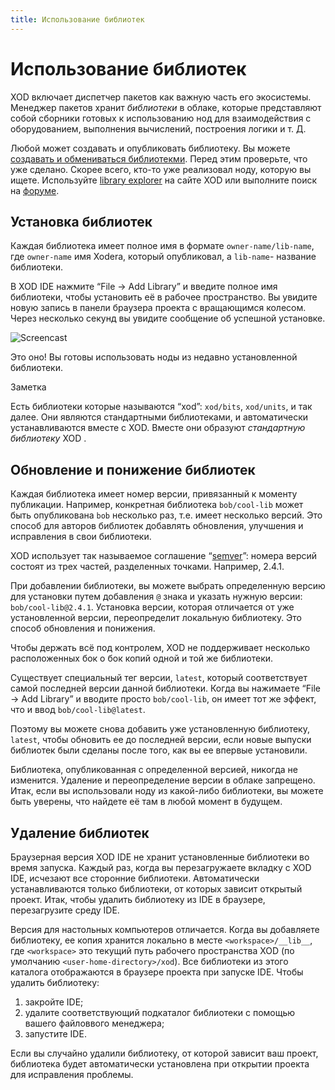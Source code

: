 ```yaml
---
title: Использование библиотек
---
```


# Использование библиотек

XOD включает диспетчер пакетов как важную часть его экосистемы. 
Менеджер пакетов хранит _библиотеки_ в облаке, которые представляют собой 
сборники готовых к использованию нод для взаимодействия с оборудованием, 
выполнения вычислений, построения логики и т. Д.

Любой может создавать и опубликовать библиотеку. Вы можете [создавать и обмениваться библиотекми](../creating-libraries/). 
Перед этим проверьте, что уже сделано. Скорее всего, кто-то уже реализовал ноду, которую вы ищете. 
Используйте [library explorer](/libs/) на сайте XOD или выполните поиск на [форуме](https://forum.xod.io).

## Установка библиотек

Каждая библиотека имеет полное имя в формате `owner-name/lib-name`, 
где `owner-name` имя Xoderа, который опубликовал, а `lib-name`- название библиотеки.

В XOD IDE нажмите “File → Add Library” и введите полное имя библиотеки, 
чтобы установить её в рабочее пространство. Вы увидите новую запись в панели 
браузера проекта с вращающимся колесом. Через несколько секунд вы увидите сообщение 
об успешной установке.

![Screencast](./screencast.gif)

Это оно! Вы готовы использовать ноды из недавно установленной библиотеки.

<div class="ui segment note">
<span class="ui ribbon label">Заметка</span>

Есть библиотеки которые называются “xod”: `xod/bits`, `xod/units`, и так далее. 
Они являются стандартными библиотеками, и автоматически устанавливаются вместе с XOD. 
Вместе они образуют _стандартную библиотеку_ XOD .

</div>

## Обновление и понижение библиотек

Каждая библиотека имеет номер версии, привязанный к моменту публикации. 
Например, конкретная библиотека `bob/cool-lib` может быть опубликована `bob` несколько раз, 
т.е. имеет несколько версий. Это способ для авторов библиотек добавлять обновления, 
улучшения и исправления в свои библиотеки.

XOD использует так называемое соглашение “[semver](https://semver.org/)”: 
номера версий состоят из трех частей, разделенных точками. Например, 2.4.1.

При добавлении библиотеки, вы можете выбрать определенную версию для установки 
путем добавления `@` знака и указать нужную версии: `bob/cool-lib@2.4.1`. 
Установка версии, которая отличается от уже установленной версии, переопределит локальную библиотеку. 
Это способ обновления и понижения.

Чтобы держать всё под контролем, XOD не поддерживает несколько расположенных бок о бок копий 
одной и той же библиотеки.

Существует специальный тег версии, `latest`, который соответствует самой последней версии данной библиотеки. 
Когда вы нажимаете “File → Add Library” и вводите просто `bob/cool-lib`, он имеет тот же эффект, 
что и ввод `bob/cool-lib@latest`.

Поэтому вы можете снова добавить уже установленную библиотеку, `latest`, чтобы обновить ее до последней версии, 
если новые выпуски библиотек были сделаны после того, как вы ее впервые установили.

Библиотека, опубликованная с определенной версией, никогда не изменится. Удаление и переопределение версии в облаке запрещено. 
Итак, если вы использовали ноду из какой-либо библиотеки, вы можете быть уверены, что найдете её там в любой момент в будущем.

## Удаление библиотек

Браузерная версия XOD IDE не хранит установленные библиотеки во время запуска. 
Каждый раз, когда вы перезагружаете вкладку с XOD IDE, исчезают все сторонние библиотеки. 
Автоматически устанавливаются только библиотеки, от которых зависит открытый проект. 
Итак, чтобы удалить библиотеку из IDE в браузере, перезагрузите среду IDE.

Версия для настольных компьютеров отличается. Когда вы добавляете библиотеку, ее копия хранится локально в 
месте `<workspace>/__lib__`, где `<workspace>` это текущий путь рабочего пространства XOD (по умолчанию `<user-home-directory>/xod`). 
Все библиотеки из этого каталога отображаются в браузере проекта при запуске IDE. Чтобы удалить библиотеку:

1.  закройте IDE;
2.  удалите соответствующий подкаталог библиотеки с помощью вашего файловвого менеджера;
3.  запустите IDE.

Если вы случайно удалили библиотеку, от которой зависит ваш проект, библиотека будет автоматически установлена 
при открытии проекта для исправления проблемы.
